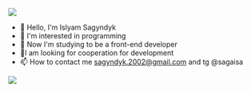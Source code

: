 ![](https://www.codewars.com/users/SteadyFred/badges/large)

- 👋 Hello, I'm Islyam Sagyndyk
- 👀 I'm interested in programming
- 🌱 Now I'm studying to be a front-end developer
- 💞️I am looking for cooperation for development
- 📫 How to contact me sagyndyk.2002@gmail.com and tg @sagaisa


![](https://komarev.com/ghpvc/?username=fredsteady23&color=blueviolet)
<!---
FredSteady23/FredSteady23 is a ✨ special ✨ repository because its `README.md` (this file) appears on your GitHub profile.
You can click the Preview link to take a look at your changes.
--->
